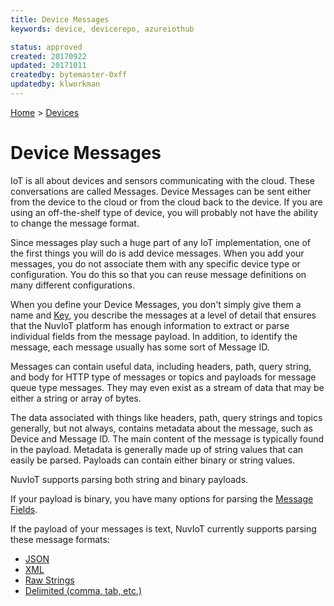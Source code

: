 ```yaml
---
title: Device Messages
keywords: device, devicerepo, azureiothub

status: approved
created: 20170922
updated: 20171011
createdby: bytemaster-0xff
updatedby: klworkman
---
```

[Home](../Index.md) > [Devices](Index.md)

# Device Messages

IoT is all about devices and sensors communicating with the cloud.  These conversations are called Messages.  Device Messages can
be sent either from the device to the cloud or from the cloud back to the device.  If you are using an off-the-shelf type of 
device, you will probably not have the ability to change the message format.

Since messages play such a huge part of any IoT implementation, one of the first things you will do is add device messages. 
When you add your messages, you do not associate them with any specific device type or configuration. You do this so that you can
reuse message definitions on many different configurations.

When you define your Device Messages, you don't simply give them a name and [Key](../Topics/Keys.md), you describe the messages at a level of detail that ensures that the NuvIoT platform has enough information to extract or parse individual fields
from the message payload.  In addition, to identify the message, each message usually has some sort of Message ID.

Messages can contain useful data, including headers, path, query string, and body for HTTP type of messages or topics 
and payloads for message queue type messages.  They may even exist as a stream of data that may be either a string or array of 
bytes.

The data associated with things like headers, path, query strings and topics generally, but not always, contains metadata about the 
message, such as Device and Message ID. The main content of the message is typically found in the payload.  Metadata is generally
made up of string values that can easily be parsed. Payloads can contain either binary or string values.

NuvIoT supports parsing both string and binary payloads.

If your payload is binary, you have many options for parsing the [Message Fields](../Messaging/Parsing/ParsingBinaryMessages.md).

If the payload of your messages is text, NuvIoT currently supports parsing these message formats:

* [JSON](../Messaging/Parsing/ParsingJsonMessage.md)
* [XML](../Messaging/Parsing/ParsingXmlMessage.md)
* [Raw Strings](../Messaging/Parsing/ParsingStringMessage.md)
* [Delimited (comma, tab, etc.)](../Messaging/Parsing/ParsingDelimitedMessage.md)



  

